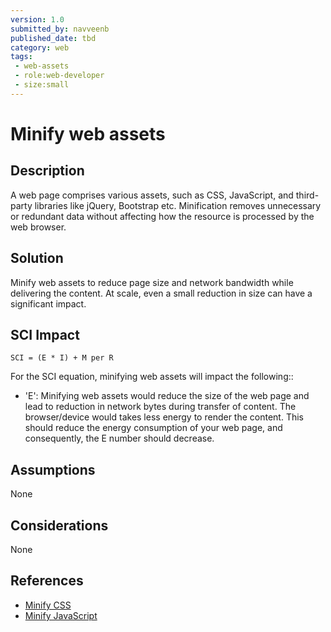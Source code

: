```yaml
---
version: 1.0
submitted_by: navveenb
published_date: tbd
category: web
tags: 
 - web-assets
 - role:web-developer
 - size:small
---
```


# Minify web assets

## Description
A web page comprises various assets, such as CSS, JavaScript, and third-party libraries like jQuery, Bootstrap etc. Minification removes unnecessary or redundant data without affecting how the resource is processed by the web browser.

## Solution
Minify web assets to reduce page size and network bandwidth while delivering the content. At scale, even a small reduction in size can have a significant impact.

## SCI Impact
`SCI = (E * I) + M per R`

For the SCI equation, minifying web assets will impact the following::
- 'E': Minifying  web assets would reduce the size of the web page and lead to reduction in network bytes during transfer of content. The browser/device would takes less energy to render the content. This should reduce the energy consumption of your web page, and consequently, the E number should decrease.

## Assumptions
None 

## Considerations
None

## References
- [Minify CSS](https://web.dev/unminified-css/)
- [Minify JavaScript](https://web.dev/unminified-javascript/)

